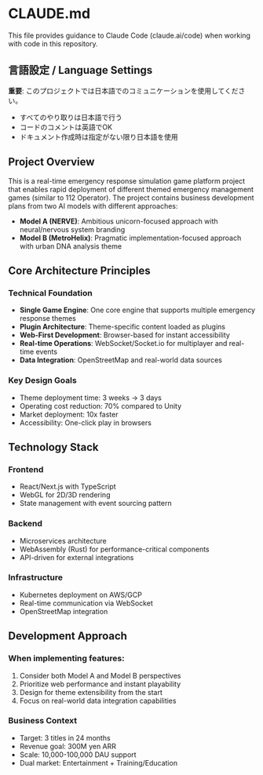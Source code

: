 # CLAUDE.md

This file provides guidance to Claude Code (claude.ai/code) when working with code in this repository.

## 言語設定 / Language Settings

**重要**: このプロジェクトでは日本語でのコミュニケーションを使用してください。

- すべてのやり取りは日本語で行う
- コードのコメントは英語でOK
- ドキュメント作成時は指定がない限り日本語を使用

## Project Overview

This is a real-time emergency response simulation game platform project that enables rapid deployment of different themed emergency management games (similar to 112 Operator). The project contains business development plans from two AI models with different approaches:

- **Model A (NERVE)**: Ambitious unicorn-focused approach with neural/nervous system branding
- **Model B (MetroHelix)**: Pragmatic implementation-focused approach with urban DNA analysis theme

## Core Architecture Principles

### Technical Foundation

- **Single Game Engine**: One core engine that supports multiple emergency response themes
- **Plugin Architecture**: Theme-specific content loaded as plugins
- **Web-First Development**: Browser-based for instant accessibility
- **Real-time Operations**: WebSocket/Socket.io for multiplayer and real-time events
- **Data Integration**: OpenStreetMap and real-world data sources

### Key Design Goals

- Theme deployment time: 3 weeks → 3 days
- Operating cost reduction: 70% compared to Unity
- Market deployment: 10x faster
- Accessibility: One-click play in browsers

## Technology Stack

### Frontend

- React/Next.js with TypeScript
- WebGL for 2D/3D rendering
- State management with event sourcing pattern

### Backend

- Microservices architecture
- WebAssembly (Rust) for performance-critical components
- API-driven for external integrations

### Infrastructure

- Kubernetes deployment on AWS/GCP
- Real-time communication via WebSocket
- OpenStreetMap integration

## Development Approach

### When implementing features:

1. Consider both Model A and Model B perspectives
2. Prioritize web performance and instant playability
3. Design for theme extensibility from the start
4. Focus on real-world data integration capabilities

### Business Context

- Target: 3 titles in 24 months
- Revenue goal: 300M yen ARR
- Scale: 10,000-100,000 DAU support
- Dual market: Entertainment + Training/Education
